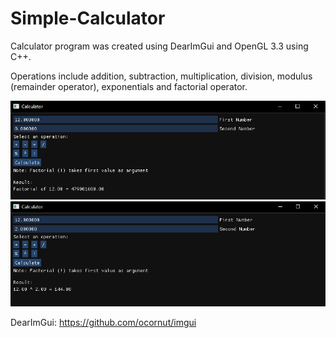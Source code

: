 # Simple-Calculator

Calculator program was created using DearImGui and OpenGL 3.3 using C++.

Operations include addition, subtraction, multiplication, division, modulus (remainder operator), exponentials and factorial operator.

![Demo1](CalculatorDemo.PNG)
![Demo2](CalculatorDemo2.PNG)

DearImGui: https://github.com/ocornut/imgui
